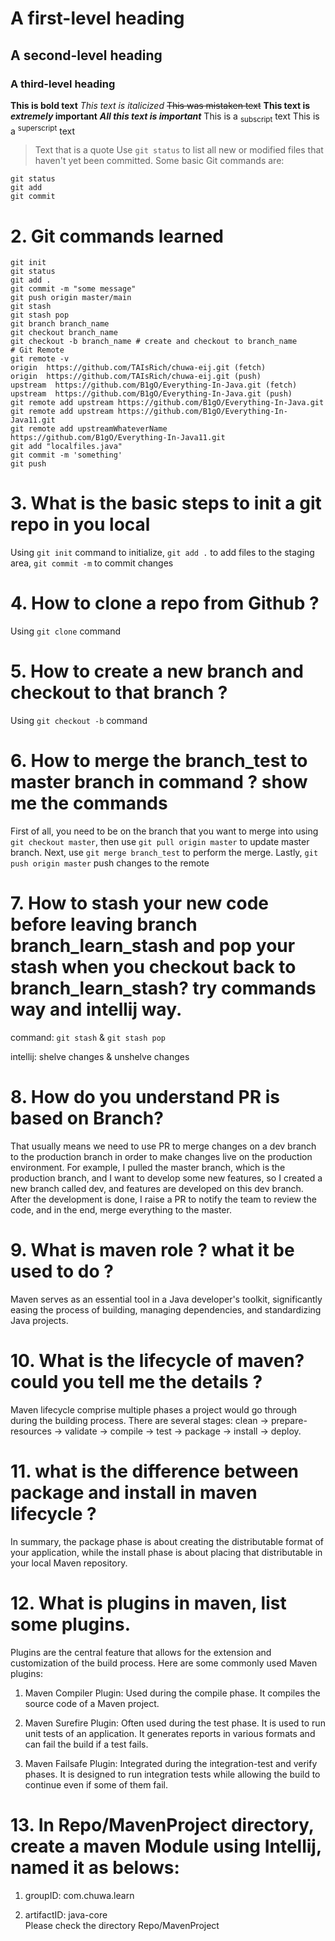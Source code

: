 # A first-level heading
## A second-level heading
### A third-level heading

**This is bold text**
_This text is italicized_
~~This was mistaken text~~
**This text is _extremely_ important**
***All this text is important***
This is a <sub>subscript</sub> text
This is a <sup>superscript</sup> text
> Text that is a quote
Use `git status` to list all new or modified files that haven't yet been committed.
Some basic Git commands are:
```
git status
git add
git commit
```

# 2. Git commands learned
```
git init
git status 
git add .
git commit -m "some message"
git push origin master/main
git stash
git stash pop
git branch branch_name
git checkout branch_name
git checkout -b branch_name # create and checkout to branch_name
# Git Remote
git remote -v
origin  https://github.com/TAIsRich/chuwa-eij.git (fetch)
origin  https://github.com/TAIsRich/chuwa-eij.git (push)
upstream  https://github.com/B1gO/Everything-In-Java.git (fetch)
upstream  https://github.com/B1gO/Everything-In-Java.git (push)
git remote add upstream https://github.com/B1gO/Everything-In-Java.git
git remote add upstream https://github.com/B1gO/Everything-In-Java11.git
git remote add upstreamWhateverName https://github.com/B1gO/Everything-In-Java11.git
git add "localfiles.java"
git commit -m 'something'
git push 
```

# 3. What is the basic steps to init a git repo in you local 
Using `git init` command to initialize, `git add .` to add files to the staging area, `git commit -m` to commit changes

# 4. How to clone a repo from Github ?
Using `git clone` command

# 5. How to create a new branch and checkout to that branch ?
Using `git checkout -b` command

# 6. How to merge the branch_test to master branch in command ? show me the commands
First of all, you need to be on the branch that you want to merge into using `git checkout master`, then use `git pull origin master` to update master branch. Next, use `git merge branch_test` to perform the merge. Lastly, `git push origin master` push changes to the remote

# 7. How to stash your new code before leaving branch branch_learn_stash and pop your stash when you checkout back to branch_learn_stash? try commands way and intellij way.
command: `git stash` & `git stash pop`

intellij: shelve changes & unshelve changes

# 8. How do you understand PR is based on Branch?
That usually means we need to use PR to merge changes on a dev branch to the production branch in order to make changes live on the production environment. For example, I pulled the master branch, which is the production branch, and I want to develop some new features, so I created a new branch called dev, and features are developed on this dev branch. After the development is done, I raise a PR to notify the team to review the code, and in the end, merge everything to the master.

# 9. What is maven role ? what it be used to do ?
Maven serves as an essential tool in a Java developer's toolkit, significantly easing the process of building, managing dependencies, and standardizing Java projects.

# 10. What is the lifecycle of maven? could you tell me the details ?
Maven lifecycle comprise multiple phases a project would go through during the building process. There are several stages: clean -> prepare-resources -> validate -> compile -> test -> package -> install -> deploy. 

# 11. what is the difference between package and install in maven lifecycle ?
In summary, the package phase is about creating the distributable format of your application, while the install phase is about placing that distributable in your local Maven repository. 

# 12. What is plugins in maven, list some plugins.
Plugins are the central feature that allows for the extension and customization of the build process.
Here are some commonly used Maven plugins:

1. Maven Compiler Plugin: Used during the compile phase. It compiles the source code of a Maven project.

2. Maven Surefire Plugin: Often used during the test phase. It is used to run unit tests of an application. It generates reports in various formats and can fail the build if a test fails.

3. Maven Failsafe Plugin: Integrated during the integration-test and verify phases. It is designed to run integration tests while allowing the build to continue even if some of them fail.

# 13. In Repo/MavenProject directory, create a maven Module using Intellij, named it as belows:
1.  groupID: com.chuwa.learn

2.  artifactID: java-core \
Please check the directory Repo/MavenProject